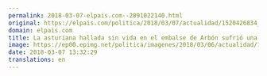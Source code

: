 ```yaml
---
permalink: 2018-03-07-elpais.com--2091022140.html
original: https://elpais.com/politica/2018/03/07/actualidad/1520426834_814944.html#?ref=rss&format=simple&link=link
domain: elpais.com
title: La asturiana hallada sin vida en el embalse de Arbón sufrió una “muerte violenta”, según la autopsia
image: https://ep00.epimg.net/politica/imagenes/2018/03/06/actualidad/1520361482_124960_1520363082_rrss_normal.jpg
date: 2018-03-07 13:32:29
translations: en
---
```


